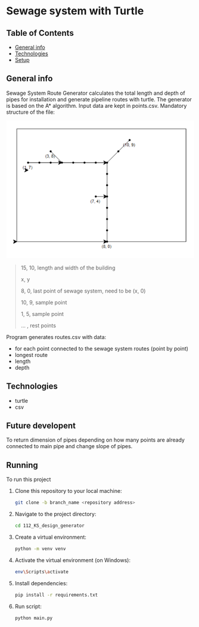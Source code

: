 # Sewage system with Turtle

## Table of Contents
* [General info](#general-info)
* [Technologies](#technologies)
* [Setup](#running)

## General info
Sewage System Route Generator calculates the total length and depth 
of pipes for installation and generate pipeline routes with turtle. 
The generator is based on the A* algorithm.
Input data are kept in points.csv. Mandatory structure of the file:

![img.png](img.png)

>15, 10,  length and width of the building
>
>x, y
>
>8, 0, last point of sewage system, need to be (x, 0)
>
>10, 9, sample point
>
>1, 5, sample point
>
> ... , rest points


Program generates routes.csv with data:
* for each point connected to the sewage system routes (point by point)
* longest route
* length
* depth


## Technologies
* turtle
* csv

## Future developent
To return dimension of pipes depending on how many points are already 
connected to main pipe and change slope of pipes.

## Running
To run this project

1. Clone this repository to your local machine:

   ```bash
   git clone -b branch_name <repository address>
   ```

2. Navigate to the project directory:

   ```bash
   cd 112_KS_design_generator
   ```

3. Create a virtual environment:

   ```bash
   python -m venv venv
   ```

4. Activate the virtual environment (on Windows):

   ```bash
   env\Scripts\activate
   ```

5. Install dependencies:

   ```bash
   pip install -r requirements.txt
   ```

6. Run script:

   ```bash
   python main.py
   ```
   
